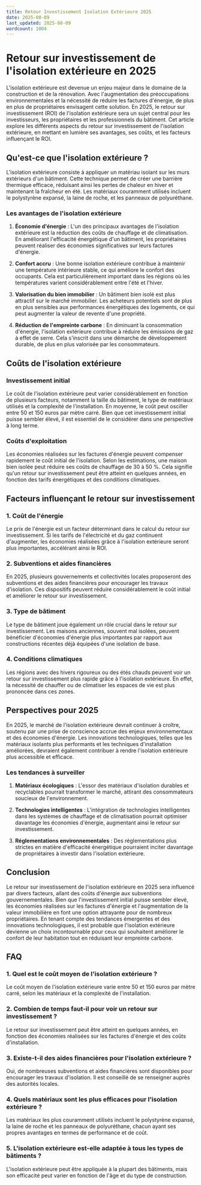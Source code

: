 ```yaml
---
title: Retour Investissement Isolation Extérieure 2025
date: 2025-08-09
last_updated: 2025-08-09
wordcount: 1004
---
```


# Retour sur investissement de l'isolation extérieure en 2025

L'isolation extérieure est devenue un enjeu majeur dans le domaine de la construction et de la rénovation. Avec l'augmentation des préoccupations environnementales et la nécessité de réduire les factures d'énergie, de plus en plus de propriétaires envisagent cette solution. En 2025, le retour sur investissement (ROI) de l'isolation extérieure sera un sujet central pour les investisseurs, les propriétaires et les professionnels du bâtiment. Cet article explore les différents aspects du retour sur investissement de l'isolation extérieure, en mettant en lumière ses avantages, ses coûts, et les facteurs influençant le ROI.

## Qu'est-ce que l'isolation extérieure ?

L'isolation extérieure consiste à appliquer un matériau isolant sur les murs extérieurs d'un bâtiment. Cette technique permet de créer une barrière thermique efficace, réduisant ainsi les pertes de chaleur en hiver et maintenant la fraîcheur en été. Les matériaux couramment utilisés incluent le polystyrène expansé, la laine de roche, et les panneaux de polyuréthane.

### Les avantages de l'isolation extérieure

1. **Économie d'énergie** : L'un des principaux avantages de l'isolation extérieure est la réduction des coûts de chauffage et de climatisation. En améliorant l'efficacité énergétique d'un bâtiment, les propriétaires peuvent réaliser des économies significatives sur leurs factures d'énergie.

2. **Confort accru** : Une bonne isolation extérieure contribue à maintenir une température intérieure stable, ce qui améliore le confort des occupants. Cela est particulièrement important dans les régions où les températures varient considérablement entre l'été et l'hiver.

3. **Valorisation du bien immobilier** : Un bâtiment bien isolé est plus attractif sur le marché immobilier. Les acheteurs potentiels sont de plus en plus sensibles aux performances énergétiques des logements, ce qui peut augmenter la valeur de revente d'une propriété.

4. **Réduction de l'empreinte carbone** : En diminuant la consommation d'énergie, l'isolation extérieure contribue à réduire les émissions de gaz à effet de serre. Cela s'inscrit dans une démarche de développement durable, de plus en plus valorisée par les consommateurs.

## Coûts de l'isolation extérieure

### Investissement initial

Le coût de l'isolation extérieure peut varier considérablement en fonction de plusieurs facteurs, notamment la taille du bâtiment, le type de matériaux utilisés et la complexité de l'installation. En moyenne, le coût peut osciller entre 50 et 150 euros par mètre carré. Bien que cet investissement initial puisse sembler élevé, il est essentiel de le considérer dans une perspective à long terme.

### Coûts d'exploitation

Les économies réalisées sur les factures d'énergie peuvent compenser rapidement le coût initial de l'isolation. Selon les estimations, une maison bien isolée peut réduire ses coûts de chauffage de 30 à 50 %. Cela signifie qu'un retour sur investissement peut être atteint en quelques années, en fonction des tarifs énergétiques et des conditions climatiques.

## Facteurs influençant le retour sur investissement

### 1. Coût de l'énergie

Le prix de l'énergie est un facteur déterminant dans le calcul du retour sur investissement. Si les tarifs de l'électricité et du gaz continuent d'augmenter, les économies réalisées grâce à l'isolation extérieure seront plus importantes, accélérant ainsi le ROI.

### 2. Subventions et aides financières

En 2025, plusieurs gouvernements et collectivités locales proposeront des subventions et des aides financières pour encourager les travaux d'isolation. Ces dispositifs peuvent réduire considérablement le coût initial et améliorer le retour sur investissement.

### 3. Type de bâtiment

Le type de bâtiment joue également un rôle crucial dans le retour sur investissement. Les maisons anciennes, souvent mal isolées, peuvent bénéficier d'économies d'énergie plus importantes par rapport aux constructions récentes déjà équipées d'une isolation de base.

### 4. Conditions climatiques

Les régions avec des hivers rigoureux ou des étés chauds peuvent voir un retour sur investissement plus rapide grâce à l'isolation extérieure. En effet, la nécessité de chauffer ou de climatiser les espaces de vie est plus prononcée dans ces zones.

## Perspectives pour 2025

En 2025, le marché de l'isolation extérieure devrait continuer à croître, soutenu par une prise de conscience accrue des enjeux environnementaux et des économies d'énergie. Les innovations technologiques, telles que les matériaux isolants plus performants et les techniques d'installation améliorées, devraient également contribuer à rendre l'isolation extérieure plus accessible et efficace.

### Les tendances à surveiller

1. **Matériaux écologiques** : L'essor des matériaux d'isolation durables et recyclables pourrait transformer le marché, attirant des consommateurs soucieux de l'environnement.

2. **Technologies intelligentes** : L'intégration de technologies intelligentes dans les systèmes de chauffage et de climatisation pourrait optimiser davantage les économies d'énergie, augmentant ainsi le retour sur investissement.

3. **Réglementations environnementales** : Des réglementations plus strictes en matière d'efficacité énergétique pourraient inciter davantage de propriétaires à investir dans l'isolation extérieure.

## Conclusion

Le retour sur investissement de l'isolation extérieure en 2025 sera influencé par divers facteurs, allant des coûts d'énergie aux subventions gouvernementales. Bien que l'investissement initial puisse sembler élevé, les économies réalisées sur les factures d'énergie et l'augmentation de la valeur immobilière en font une option attrayante pour de nombreux propriétaires. En tenant compte des tendances émergentes et des innovations technologiques, il est probable que l'isolation extérieure devienne un choix incontournable pour ceux qui souhaitent améliorer le confort de leur habitation tout en réduisant leur empreinte carbone.

## FAQ

### 1. Quel est le coût moyen de l'isolation extérieure ?

Le coût moyen de l'isolation extérieure varie entre 50 et 150 euros par mètre carré, selon les matériaux et la complexité de l'installation.

### 2. Combien de temps faut-il pour voir un retour sur investissement ?

Le retour sur investissement peut être atteint en quelques années, en fonction des économies réalisées sur les factures d'énergie et des coûts d'installation.

### 3. Existe-t-il des aides financières pour l'isolation extérieure ?

Oui, de nombreuses subventions et aides financières sont disponibles pour encourager les travaux d'isolation. Il est conseillé de se renseigner auprès des autorités locales.

### 4. Quels matériaux sont les plus efficaces pour l'isolation extérieure ?

Les matériaux les plus couramment utilisés incluent le polystyrène expansé, la laine de roche et les panneaux de polyuréthane, chacun ayant ses propres avantages en termes de performance et de coût.

### 5. L'isolation extérieure est-elle adaptée à tous les types de bâtiments ?

L'isolation extérieure peut être appliquée à la plupart des bâtiments, mais son efficacité peut varier en fonction de l'âge et du type de construction.